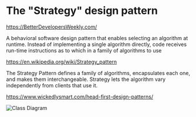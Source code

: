 # The "Strategy" design pattern

https://BetterDevelopersWeekly.com/

A behavioral software design pattern that enables selecting an algorithm at runtime. Instead of implementing a single algorithm directly, code receives run-time instructions as to which in a family of algorithms to use

https://en.wikipedia.org/wiki/Strategy_pattern

The Strategy Pattern defines a family of algorithms, encapsulates each one, and makes them interchangeable. Strategy lets the algorithm vary independently from clients that use it.

https://www.wickedlysmart.com/head-first-design-patterns/

![Class Diagram](http://www.plantuml.com/plantuml/proxy?src=https://raw.githubusercontent.com/MrXcitement/StrategyDesignPattern/master/strategy.puml)
